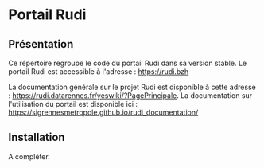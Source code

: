 # Portail Rudi

## Présentation
Ce répertoire regroupe le code du portail Rudi dans sa version stable.
Le portail Rudi est accessible à l'adresse : https://rudi.bzh

La documentation générale sur le projet Rudi est disponible à cette adresse : https://rudi.datarennes.fr/yeswiki/?PagePrincipale. 
La documentation sur l'utilisation du portail est disponible ici : https://sigrennesmetropole.github.io/rudi_documentation/

## Installation
A compléter.

